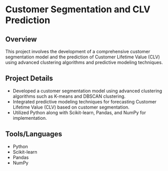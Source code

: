 # Customer Segmentation and CLV Prediction

## Overview

This project involves the development of a comprehensive customer segmentation model and the prediction of Customer Lifetime Value (CLV) using advanced clustering algorithms and predictive modeling techniques.

## Project Details

- Developed a customer segmentation model using advanced clustering algorithms such as K-means and DBSCAN clustering.
- Integrated predictive modeling techniques for forecasting Customer Lifetime Value (CLV) based on customer segmentation.
- Utilized Python along with Scikit-learn, Pandas, and NumPy for implementation.

## Tools/Languages

- Python
- Scikit-learn
- Pandas
- NumPy
